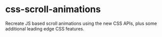 # css-scroll-animations
Recreate JS based scroll animations using the new CSS APIs, plus some additional leading edge CSS features.
